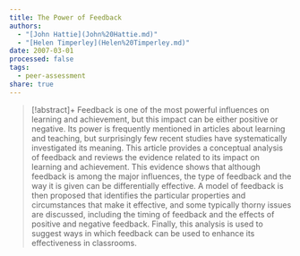 ```yaml
---
title: The Power of Feedback
authors:
  - "[John Hattie](John%20Hattie.md)"
  - "[Helen Timperley](Helen%20Timperley.md)"
date: 2007-03-01
processed: false
tags:
  - peer-assessment
share: true
---
```


> [!abstract]+
> Feedback is one of the most powerful influences on learning and achievement, but this impact can be either positive or negative. Its power is frequently mentioned in articles about learning and teaching, but surprisingly few recent studies have systematically investigated its meaning. This article provides a conceptual analysis of feedback and reviews the evidence related to its impact on learning and achievement. This evidence shows that although feedback is among the major influences, the type of feedback and the way it is given can be differentially effective. A model of feedback is then proposed that identifies the particular properties and circumstances that make it effective, and some typically thorny issues are discussed, including the timing of feedback and the effects of positive and negative feedback. Finally, this analysis is used to suggest ways in which feedback can be used to enhance its effectiveness in classrooms.




